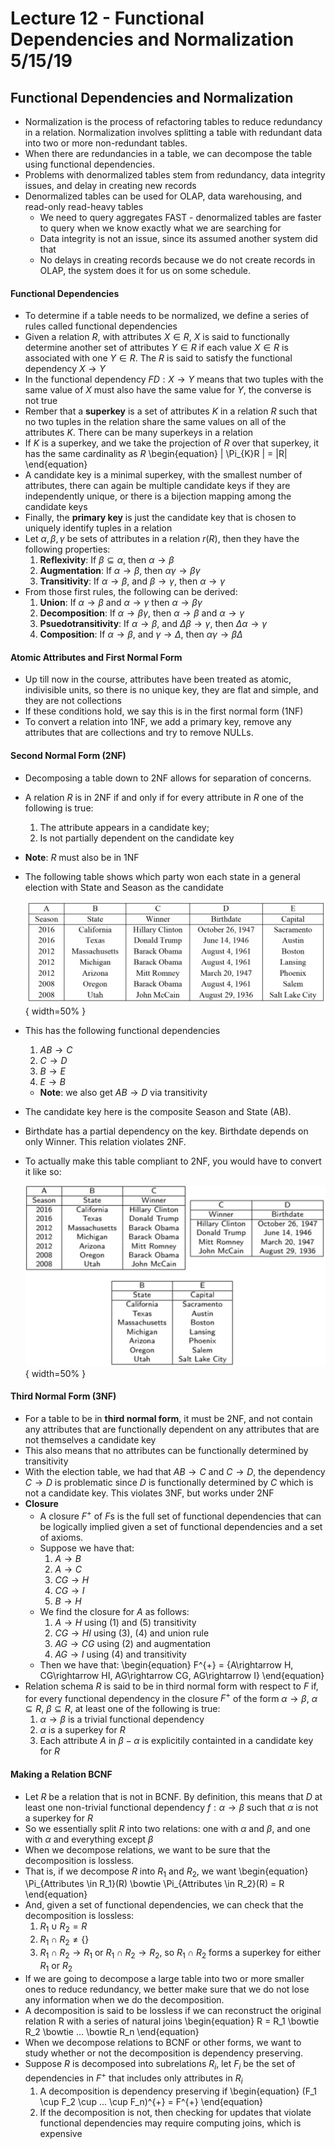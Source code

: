 # Lecture 12 - Functional Dependencies and Normalization 5/15/19

## Functional Dependencies and Normalization

* Normalization is the process of refactoring tables to reduce
    redundancy in a relation. Normalization involves splitting a table
    with redundant data into two or more non-redundant tables.
* When there are redundancies in a table, we can decompose the
    table using functional dependencies.
* Problems with denormalized tables stem from redundancy, data integrity issues, and
    delay in creating new records
* Denormalized tables can be used for OLAP, data warehousing, and read-only read-heavy
    tables
    * We need to query aggregates FAST - denormalized tables are faster to query when
        we know exactly what we are searching for
    * Data integrity is not an issue, since its assumed another system did that
    * No delays in creating records because we do not create records in OLAP, the
        system does it for us on some schedule.

#### Functional Dependencies

* To determine if a table needs to be normalized, we define a series of rules called
    functional dependencies
* Given a relation $R$, with attributes $X \in R$, $X$ is said to functionally determine
    another set of attributes $Y \in R$ if each value $X \in R$ is associated with one
    $Y \in R$. The $R$ is said to satisfy the functional dependency $X \rightarrow Y$
* In the functional dependency $FD: X \rightarrow Y$ means that two tuples with the same
    value of $X$ must also have the same value for $Y$, the converse is not true
* Rember that a **superkey** is a set of attributes $K$ in a relation $R$ such that no
    two tuples in the relation share the same values on all of the attributes $K$. There
    can be many superkeys in a relation
* If $K$ is a superkey, and we take the projection of $R$ over that superkey, it has the
    same cardinality as $R$
    \begin{equation}
    | \Pi_{K}R | = |R|
    \end{equation}
* A candidate key is a minimal superkey, with the smallest number of attributes, there
    can again be multiple candidate keys if they are independently unique, or there is a
    bijection mapping among the candidate keys
* Finally, the **primary key** is just the candidate key that is chosen to
    uniquely identify tuples in a relation
* Let $\alpha, \beta, \gamma$ be sets of attributes in a relation $r(R)$, then they have
    the following properties:
    1. **Reflexivity**: If $\beta \subseteq \alpha$, then $\alpha \rightarrow \beta$
    2. **Augmentation**: If $\alpha \rightarrow \beta$, then
        $\alpha\gamma \rightarrow \beta\gamma$
    3. **Transitivity**: If $\alpha \rightarrow \beta$, and $\beta \rightarrow \gamma$,
       then $\alpha \rightarrow \gamma$
* From those first rules, the following can be derived:
    1. **Union**: If $\alpha \rightarrow \beta$ and $\alpha \rightarrow \gamma$ then
        $\alpha \rightarrow \beta\gamma$
    2. **Decomposition**: If $\alpha \rightarrow \beta\gamma$, then
        $\alpha \rightarrow \beta$ and $\alpha \rightarrow \gamma$
    3. **Psuedotransitivity**: If $\alpha \rightarrow \beta$, and
        $\Delta\beta \rightarrow \gamma$, then $\Delta\alpha \rightarrow \gamma$
    4. **Composition**: If $\alpha \rightarrow \beta$, and $\gamma \rightarrow \Delta$,
       then $\alpha\gamma \rightarrow \beta\Delta$

#### Atomic Attributes and First Normal Form

* Up till now in the course, attributes have been treated as atomic, indivisible units,
    so there is no unique key, they are flat and simple, and they are not collections
* If these conditions hold, we say this is in the first normal form (1NF)
* To convert a relation into 1NF, we add a primary key, remove any
    attributes that are collections and try to remove NULLs.

#### Second Normal Form (2NF)

* Decomposing a table down to 2NF allows for separation of concerns.
* A relation $R$ is in 2NF if and only if for every attribute in $R$ one of the
    following is true:
    1. The attribute appears in a candidate key;
    2. Is not partially dependent on the candidate key
* **Note**: $R$ must also be in 1NF
* The following table shows which party won each state in a general election with State
    and Season as the candidate

    ![](images/2nf_table.png){ width=50% }
* This has the following functional dependencies
    1. $AB \rightarrow C$
    2. $C \rightarrow D$
    3. $B \rightarrow E$
    4. $E \rightarrow B$
    * **Note**: we also get $AB \rightarrow D$ via transitivity
* The candidate key here is the composite Season and State (AB).
* Birthdate has a partial dependency on the key. Birthdate depends on only Winner.
    This relation violates 2NF.
* To actually make this table compliant to 2NF, you would have to convert it like so:

    ![](images/2nf_table_good.png){ width=50% }

#### Third Normal Form (3NF)

* For a table to be in **third normal form**, it must be 2NF, and not contain any
    attributes that are functionally dependent on any attributes that are not themselves
    a candidate key
* This also means that no attributes can be functionally determined by transitivity
* With the election table, we had that $AB \rightarrow C$ and $C \rightarrow D$, the
    dependency $C \rightarrow D$ is problematic since $D$ is functionally determined by
    $C$ which is not a candidate key. This violates 3NF, but works under 2NF
* **Closure**
    * A closure $F^{+}$ of $F$s is the full set of functional dependencies that can be
        logically implied given a set of functional dependencies and a set of axioms.
    * Suppose we have that:
        1. $A \rightarrow B$
        2. $A \rightarrow C$
        3. $CG \rightarrow H$
        4. $CG \rightarrow I$
        5. $B \rightarrow H$
    * We find the closure for $A$ as follows:
        1. $A \rightarrow H$ using (1) and (5) transitivity
        2. $CG \rightarrow HI$ using (3), (4) and union rule
        3. $AG \rightarrow CG$ using (2) and augmentation
        4. $AG \rightarrow I$ using (4) and transitivity
    * Then we have that:
        \begin{equation}
        F^{+} = \{A\rightarrow H, CG\rightarrow HI, AG\rightarrow CG, AG\rightarrow I\}
        \end{equation}
* Relation schema $R$ is said to be in third normal form with respect to $F$ if, for
    every functional dependency in the closure $F^+$ of the form
    $\alpha\rightarrow\beta$, $\alpha \subseteq R$, $\beta \subseteq R$, at least one of
    the following is true:
    1. $\alpha \rightarrow \beta$ is a trivial functional dependency
    2. $\alpha$ is a superkey for $R$
    3. Each attribute $A$ in $\beta - \alpha$ is explicitily containted in a candidate
        key for $R$

#### Making a Relation BCNF

* Let $R$ be a relation that is not in BCNF. By definition, this means that $D$ at least one
    non-trivial functional dependency $f:\alpha \rightarrow \beta$ such that $\alpha$ is
    not a superkey for $R$
* So we essentially split $R$ into two relations: one with $\alpha$ and $\beta$, and one
    with $\alpha$ and everything except $\beta$
* When we decompose relations, we want to be sure that the decomposition is lossless.
* That is, if we decompose $R$ into $R_1$ and $R_2$, we want
    \begin{equation}
    \Pi_{Attributes \in R_1}(R) \bowtie \Pi_{Attributes \in R_2}(R) = R
    \end{equation}
* And, given a set of functional dependencies, we can check that the decomposition is
    lossless:
    1. $R_1 \cup R_2 = R$
    2. $R_1 \cap R_2 \neq \{\}$
    3. $R_1 \cap R_2 \rightarrow R_1$ or $R_1 \cap R_2 \rightarrow R_2$, so $R_1 \cap
       R_2$ forms a superkey for either $R_1$ or $R_2$
* If we are going to decompose a large table into two or more smaller
    ones to reduce redundancy, we better make sure that we do not
    lose any information when we do the decomposition.
* A decomposition is said to be lossless if we can reconstruct the original relation R
    with a series of natural joins
    \begin{equation}
    R = R_1 \bowtie R_2 \bowtie ... \bowtie R_n
    \end{equation}
* When we decompose relations to BCNF or other forms, we want to study whether or not 
    the decomposition is dependency preserving.
* Suppose $R$ is decomposed into subrelations $R_i$, let $F_i$ be the set of dependencies
    in $F^+$ that includes only attributes in $R_i$
    1. A decomposition is dependency preserving if
        \begin{equation}
        (F_1 \cup F_2 \cup ... \cup F_n)^{+} = F^{+}
        \end{equation}
    2. If the decomposition is not, then checking for updates that violate functional 
        dependencies may require computing joins, which is expensive
